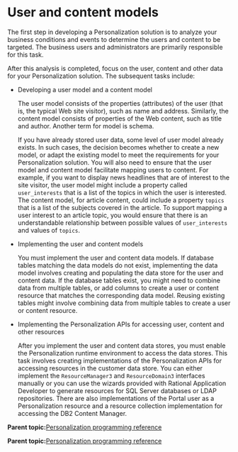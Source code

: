 # User and content models

The first step in developing a Personalization solution is to analyze your business conditions and events to determine the users and content to be targeted. The business users and administrators are primarily responsible for this task.

After this analysis is completed, focus on the user, content and other data for your Personalization solution. The subsequent tasks include:

-   Developing a user model and a content model

    The user model consists of the properties \(attributes\) of the user \(that is, the typical Web site visitor\), such as name and address. Similarly, the content model consists of properties of the Web content, such as title and author. Another term for model is schema.

    If you have already stored user data, some level of user model already exists. In such cases, the decision becomes whether to create a new model, or adapt the existing model to meet the requirements for your Personalization solution. You will also need to ensure that the user model and content model facilitate mapping users to content. For example, if you want to display news headlines that are of interest to the site visitor, the user model might include a property called `user_interests` that is a list of the topics in which the user is interested. The content model, for article content, could include a property `topics` that is a list of the subjects covered in the article. To support mapping a user interest to an article topic, you would ensure that there is an understandable relationship between possible values of `user_interests` and values of `topics`.

-   Implementing the user and content models

    You must implement the user and content data models. If database tables matching the data models do not exist, implementing the data model involves creating and populating the data store for the user and content data. If the database tables exist, you might need to combine data from multiple tables, or add columns to create a user or content resource that matches the corresponding data model. Reusing existing tables might involve combining data from multiple tables to create a user or content resource.

-   Implementing the Personalization APIs for accessing user, content and other resources

    After you implement the user and content data stores, you must enable the Personalization runtime environment to access the data stores. This task involves creating implementations of the Personalization APIs for accessing resources in the customer data store. You can either implement the `ResourceManager3` and `ResourceDomain3` interfaces manually or you can use the wizards provided with Rational Application Developer to generate resources for SQL Server databases or LDAP repositories. There are also implementations of the Portal user as a Personalization resource and a resource collection implementation for accessing the DB2 Content Manager.


**Parent topic:**[Personalization programming reference](../pzn/pzn_programming_reference.md)

**Parent topic:**[Personalization programming reference](../pzn/pzn_programming_reference.md)

